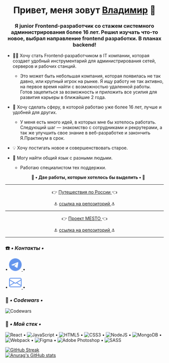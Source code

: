 <h1 align="center">Привет, меня зовут <a href="https://vk.com/c4ctys" target="_blank">Владимир</a> 👋

<h3 align="center">Я junior Frontend-разработчик со стажем системного администрирования более 16 лет. Решил изучать что-то новое, выбрал направление frontend разработки. В планах backend!</h3>

+ 👨‍💻 Хочу стать Frontend-разработчиком в IT компании, которая создает удобный инструментарий для администрирования сетей, серверов и рабочих станций.
  - Это может быть небольшая компания, которая появилась не так давно, или крупный игрок на рынке. Я ищу работу не так активно, на первое время найти с возможностью удаленной работы. Готов зацепиться за возможность и приложить все усилия для развития карьеры в ближайшие 2 года.
+ 💞 Хочу сделать сферу, в которой работаю уже более 16 лет, лучше и удобней для других.
  - У меня есть много идей, в которых мне бы хотелось работать. Следующий шаг — знакомство с сотрудниками и рекрутерами,
а так же улучшить свое знание в веб-разработке и закончить Я.Практикум в срок.
+ 💡 Хочу постигать новое и совершенствовать старое.
+ 🤝 Могу найти общий язык с разными людьми.
  - Работаю специалистом тех поддержки.
  
  **<p align="center">💾 • Две работы, которые хотелось бы выделить • 💾</p>**
___
  <p align="center">👉 <a href="https://cactys.github.io/russian-travel/" target="_blank"> Путешествия по России </a> 👈</p>
  <p align="center">⚓ <a href="https://github.com/cactys/russian-travel/" target="_blank"> ссылка на репозиторий </a> ⚓</p>
  
___
  <p align="center">👉 <a href="https://cactys.github.io/react-mesto-auth/" target="_blank"> Проект MESTO </a> 👈</p>
  <p align="center">⚓ <a href="https://github.com/cactys/react-mesto-auth/" target="_blank"> ссылка на репозиторий </a> ⚓</p>
  
___
### ☎️ ***• Контакты •***
<p align="left"> • <a href="https://t.me/khortys" target="_blank" rel="noreferrer"> <img src="./telegram.svg" alt="telegram" width="40" height="40" /> </a> • </p> 
<p align="left"> • <a href="mailto:cactys95@yandex.ru" target="_blank" rel="noreferrer"> <img src="./envelope.svg" alt="e-mail" width="40" height="40" /> </a> • </p> 

### 🔧 ***• Codewars •***
![Codewars](https://www.codewars.com/users/khortys/badges/large)

### 🔨 ***• Мой стек •***
![React](https://img.shields.io/badge/react-%2320232a.svg?style=for-the-badge&logo=react&logoColor=%2361DAFB) • ![JavaScript](https://img.shields.io/badge/javascript-%23323330.svg?style=for-the-badge&logo=javascript&logoColor=%23F7DF1E) • ![HTML5](https://img.shields.io/badge/html5-%23E34F26.svg?style=for-the-badge&logo=html5&logoColor=white) • ![CSS3](https://img.shields.io/badge/css3-%231572B6.svg?style=for-the-badge&logo=css3&logoColor=white) • ![NodeJS](https://img.shields.io/badge/node.js-6DA55F?style=for-the-badge&logo=node.js&logoColor=white) • ![MongoDB](https://img.shields.io/badge/MongoDB-%234ea94b.svg?style=for-the-badge&logo=mongodb&logoColor=white) • ![Webpack](https://img.shields.io/badge/webpack-%238DD6F9.svg?style=for-the-badge&logo=webpack&logoColor=black) • ![Figma](https://img.shields.io/badge/figma-%23F24E1E.svg?style=for-the-badge&logo=figma&logoColor=white) • ![Adobe Photoshop](https://img.shields.io/badge/adobe%20photoshop-%2331A8FF.svg?style=for-the-badge&logo=adobe%20photoshop&logoColor=white) • ![SASS](https://img.shields.io/badge/SASS-hotpink.svg?style=for-the-badge&logo=SASS&logoColor=white)

[![GitHub Streak](http://github-readme-streak-stats.herokuapp.com?user=cactys&theme=merko&hide_border=true&locale=ru&date_format=M%20j%5B%2C%20Y%5D&background=07086A&stroke=0711DD&ring=DD9124&fire=DD6519)](https://git.io/streak-stats)  
[![Anurag's GitHub stats](https://github-readme-stats.vercel.app/api?username=cactys)](https://github.com/anuraghazra/github-readme-stats)
